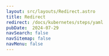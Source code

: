 ```yaml
---
layout: src/layouts/Redirect.astro
title: Redirect
redirect: /docs/kubernetes/steps/yaml
pubDate:  2024-07-29
navSearch: false
navSitemap: false
navMenu: false
---
```

